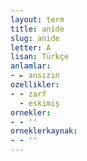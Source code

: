 ```yaml
---
layout: term
title: anide
slug: anide
letter: A
lisan: Türkçe
anlamlar:
- ► ansızın
ozellikler:
- - zarf
  - eskimiş
ornekler:
- - ''
orneklerkaynak:
- - ''
---
```

